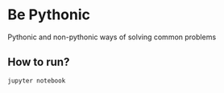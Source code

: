 # Be Pythonic
Pythonic and non-pythonic ways of solving common problems

## How to run?
`jupyter notebook`
